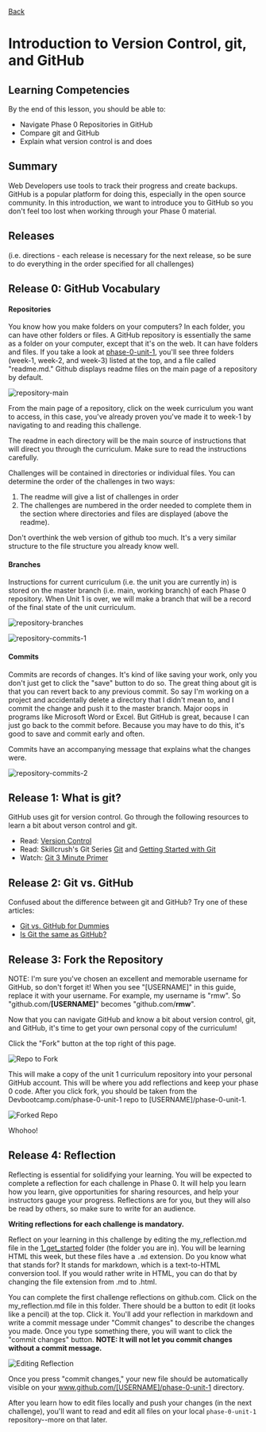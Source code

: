 [Back](README.md)

# Introduction to Version Control, git, and GitHub

## Learning Competencies
By the end of this lesson, you should be able to:
- Navigate Phase 0 Repositories in GitHub
- Compare git and GitHub
- Explain what version control is and does

## Summary
Web Developers use tools to track their progress and create backups. GitHub is a popular platform for doing this, especially in the open source community. In this introduction, we want to introduce you to GitHub so you don't feel too lost when working through your Phase 0 material. 


## Releases
(i.e. directions - each release is necessary for the next release, so be sure to do everything in the order specified for all challenges)


## Release 0: GitHub Vocabulary

#### Repositories
You know how you make folders on your computers? In each folder, you can have other folders or files. A GitHub repository is essentially the same as a folder on your computer, except that it's on the web. It can have folders and files. If you take a look at [phase-0-unit-1](../../), you'll see three folders (week-1, week-2, and week-3) listed at the top, and a file called "readme.md." Github displays readme files on the main page of a repository by default. 

![repository-main](../imgs/repository-main.png)

From the main page of a repository, click on the week curriculum you want to access, in this case, you've already proven you've made it to week-1 by navigating to and reading this challenge. 

The readme in each directory will be the main source of instructions that will direct you through the curriculum. Make sure to read the instructions carefully. 

Challenges will be contained in directories or individual files. You can determine the order of the challenges in two ways:
  1. The readme will give a list of challenges in order
  2. The challenges are numbered in the order needed to complete them in the section where directories and files are displayed (above the readme). 

Don't overthink the web version of github too much. It's a very similar structure to the file structure you already know well. 

#### Branches
Instructions for current curriculum (i.e. the unit you are currently in) is stored on the master branch (i.e. main, working branch) of each Phase 0 repository. When Unit 1 is over, we will make a branch that will be a record of the final state of the unit curriculum. 

![repository-branches](../imgs/repository-branches.png)

![repository-commits-1](../imgs/repository-commits-1.png)

#### Commits

Commits are records of changes. It's kind of like saving your work, only you don't just get to click the "save" button to do so. The great thing about git is that you can revert back to any previous commit. So say I'm working on a project and accidentally delete a directory that I didn't mean to, and I commit the change and push it to the master branch. Major oops in programs like Microsoft Word or Excel. But GitHub is great, because I can just go back to the commit before. Because you may have to do this, it's good to save and commit early and often. 

Commits have an accompanying message that explains what the changes were.

![repository-commits-2](../imgs/repository-commits-2.png)

## Release 1: What is git?

GitHub uses git for version control. Go through the following resources to learn a bit about verson control and git.

- Read: [Version Control](http://skillcrush.com/2013/02/11/version-control/)
- Read: Skillcrush's Git Series [Git](http://skillcrush.com/2013/02/18/git/) and [Getting Started with Git](http://skillcrush.com/2013/02/20/get-started-working-with-git/)
- Watch: [Git 3 Minute Primer](http://www.youtube.com/watch?v=_Jmkvv_nKTE)

## Release 2: Git vs. GitHub

Confused about the difference between git and GitHub? Try one of these articles:

- [Git vs. GitHub for Dummies](http://stephaniehoh.github.io/blog/2013/10/07/git-vs-github-for-dummies/)
- [Is Git the same as GitHub?](http://www.jahya.net/blog/?2013-05-git-vs-github)

## Release 3: Fork the Repository
NOTE: I'm sure you've chosen an excellent and memorable username for GitHub, so don't forget it! When you see "[USERNAME]" in this guide, replace it with your username. For example, my username is "rmw".  So "github.com/**[USERNAME]**" becomes "github.com/**rmw**".

Now that you can navigate GitHub and know a bit about version control, git, and GitHub, it's time to get your own personal copy of the curriculum!

Click the "Fork" button at the top right of this page.

![Repo to Fork](../imgs/repo-to-fork.jpg)

This will make a copy of the unit 1 curriculum repository into your personal GitHub account. This will be where you add reflections and keep your phase 0 code. After you click fork, you should be taken from the Devbootcamp.com/phase-0-unit-1 repo to [USERNAME]/phase-0-unit-1.

![Forked Repo](../imgs/forked-repo.jpg)

Whohoo!

## Release 4: Reflection
Reflecting is essential for solidifying your learning. You will be expected to complete a reflection for each challenge in Phase 0. It will help you learn how you learn, give opportunities for sharing resources, and help your instructors gauge your progress. Reflections are for you, but they will also be read by others, so make sure to write for an audience.

**Writing reflections for each challenge is mandatory.**

Reflect on your learning in this challenge by editing the my_reflection.md file in the [1_get_started](./) folder (the folder you are in). You will be learning HTML this week, but these files have a `.md` extension. Do you know what that stands for? It stands for markdown, which is a text-to-HTML conversion tool.  If you would rather write in HTML, you can do that by changing the file extension from .md to .html.

You can complete the first challenge reflections on github.com. Click on the my_reflection.md file in this folder. There should be a button to edit (it looks like a pencil) at the top. Click it. You'll add your reflection in markdown and write a commit message under "Commit changes" to describe the changes you made. Once you type something there, you will want to click the "commit changes" button. **NOTE: It will not let you commit changes without a commit message.**

![Editing Reflection](../imgs/adding-reflection.jpg)

Once you press "commit changes," your new file should be automatically visible on your www.github.com/[USERNAME]/phase-0-unit-1 directory. 

After you learn how to edit files locally and push your changes (in the next challenge), you'll want to read and edit all files on your local `phase-0-unit-1` repository--more on that later.


